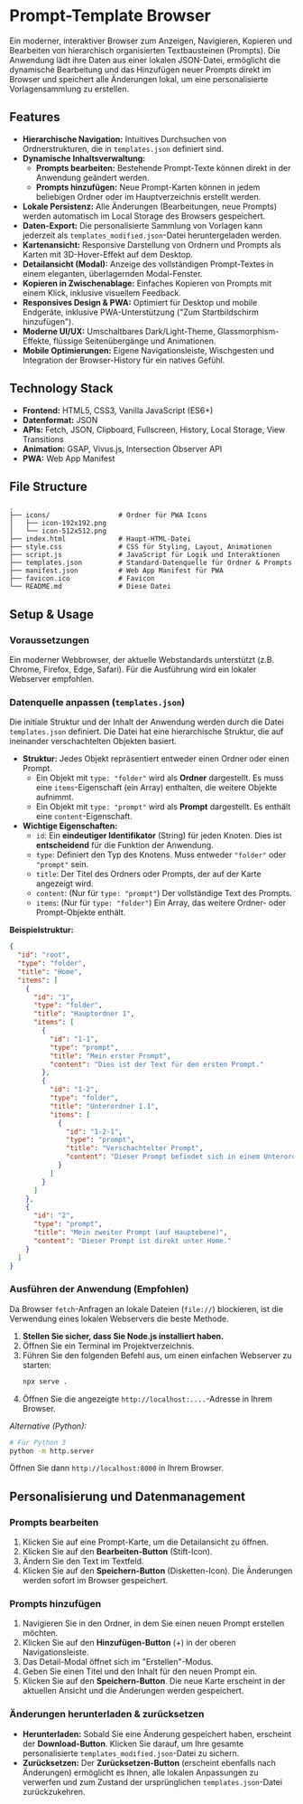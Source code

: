 # Prompt-Template Browser

Ein moderner, interaktiver Browser zum Anzeigen, Navigieren, Kopieren und Bearbeiten von hierarchisch organisierten Textbausteinen (Prompts). Die Anwendung lädt ihre Daten aus einer lokalen JSON-Datei, ermöglicht die dynamische Bearbeitung und das Hinzufügen neuer Prompts direkt im Browser und speichert alle Änderungen lokal, um eine personalisierte Vorlagensammlung zu erstellen.

## Features

* **Hierarchische Navigation:** Intuitives Durchsuchen von Ordnerstrukturen, die in `templates.json` definiert sind.
* **Dynamische Inhaltsverwaltung:**
    * **Prompts bearbeiten:** Bestehende Prompt-Texte können direkt in der Anwendung geändert werden.
    * **Prompts hinzufügen:** Neue Prompt-Karten können in jedem beliebigen Ordner oder im Hauptverzeichnis erstellt werden.
* **Lokale Persistenz:** Alle Änderungen (Bearbeitungen, neue Prompts) werden automatisch im Local Storage des Browsers gespeichert.
* **Daten-Export:** Die personalisierte Sammlung von Vorlagen kann jederzeit als `templates_modified.json`-Datei heruntergeladen werden.
* **Kartenansicht:** Responsive Darstellung von Ordnern und Prompts als Karten mit 3D-Hover-Effekt auf dem Desktop.
* **Detailansicht (Modal):** Anzeige des vollständigen Prompt-Textes in einem eleganten, überlagernden Modal-Fenster.
* **Kopieren in Zwischenablage:** Einfaches Kopieren von Prompts mit einem Klick, inklusive visuellem Feedback.
* **Responsives Design & PWA:** Optimiert für Desktop und mobile Endgeräte, inklusive PWA-Unterstützung ("Zum Startbildschirm hinzufügen").
* **Moderne UI/UX:** Umschaltbares Dark/Light-Theme, Glassmorphism-Effekte, flüssige Seitenübergänge und Animationen.
* **Mobile Optimierungen:** Eigene Navigationsleiste, Wischgesten und Integration der Browser-History für ein natives Gefühl.

## Technology Stack

* **Frontend:** HTML5, CSS3, Vanilla JavaScript (ES6+)
* **Datenformat:** JSON
* **APIs:** Fetch, JSON, Clipboard, Fullscreen, History, Local Storage, View Transitions
* **Animation:** GSAP, Vivus.js, Intersection Observer API
* **PWA:** Web App Manifest

## File Structure

```
.
├── icons/                 # Ordner für PWA Icons
│   ├── icon-192x192.png
│   └── icon-512x512.png
├── index.html             # Haupt-HTML-Datei
├── style.css              # CSS für Styling, Layout, Animationen
├── script.js              # JavaScript für Logik und Interaktionen
├── templates.json         # Standard-Datenquelle für Ordner & Prompts
├── manifest.json          # Web App Manifest für PWA
├── favicon.ico            # Favicon
└── README.md              # Diese Datei
```

## Setup & Usage

### Voraussetzungen

Ein moderner Webbrowser, der aktuelle Webstandards unterstützt (z.B. Chrome, Firefox, Edge, Safari). Für die Ausführung wird ein lokaler Webserver empfohlen.

### Datenquelle anpassen (`templates.json`)

Die initiale Struktur und der Inhalt der Anwendung werden durch die Datei `templates.json` definiert. Die Datei hat eine hierarchische Struktur, die auf ineinander verschachtelten Objekten basiert.

* **Struktur:** Jedes Objekt repräsentiert entweder einen Ordner oder einen Prompt.
    * Ein Objekt mit `type: "folder"` wird als **Ordner** dargestellt. Es muss eine `items`-Eigenschaft (ein Array) enthalten, die weitere Objekte aufnimmt.
    * Ein Objekt mit `type: "prompt"` wird als **Prompt** dargestellt. Es enthält eine `content`-Eigenschaft.
* **Wichtige Eigenschaften:**
    * `id`: Ein **eindeutiger Identifikator** (String) für jeden Knoten. Dies ist **entscheidend** für die Funktion der Anwendung.
    * `type`: Definiert den Typ des Knotens. Muss entweder `"folder"` oder `"prompt"` sein.
    * `title`: Der Titel des Ordners oder Prompts, der auf der Karte angezeigt wird.
    * `content`: (Nur für `type: "prompt"`) Der vollständige Text des Prompts.
    * `items`: (Nur für `type: "folder"`) Ein Array, das weitere Ordner- oder Prompt-Objekte enthält.

**Beispielstruktur:**

```json
{
  "id": "root",
  "type": "folder",
  "title": "Home",
  "items": [
    {
      "id": "1",
      "type": "folder",
      "title": "Hauptordner 1",
      "items": [
        {
          "id": "1-1",
          "type": "prompt",
          "title": "Mein erster Prompt",
          "content": "Dies ist der Text für den ersten Prompt."
        },
        {
          "id": "1-2",
          "type": "folder",
          "title": "Unterordner 1.1",
          "items": [
            {
              "id": "1-2-1",
              "type": "prompt",
              "title": "Verschachtelter Prompt",
              "content": "Dieser Prompt befindet sich in einem Unterordner."
            }
          ]
        }
      ]
    },
    {
      "id": "2",
      "type": "prompt",
      "title": "Mein zweiter Prompt (auf Hauptebene)",
      "content": "Dieser Prompt ist direkt unter Home."
    }
  ]
}
```

### Ausführen der Anwendung (Empfohlen)

Da Browser `fetch`-Anfragen an lokale Dateien (`file://`) blockieren, ist die Verwendung eines lokalen Webservers die beste Methode.

1.  **Stellen Sie sicher, dass Sie Node.js installiert haben.**
2.  Öffnen Sie ein Terminal im Projektverzeichnis.
3.  Führen Sie den folgenden Befehl aus, um einen einfachen Webserver zu starten:
    ```bash
    npx serve .
    ```
4.  Öffnen Sie die angezeigte `http://localhost:....`-Adresse in Ihrem Browser.

*Alternative (Python):*

```bash
# Für Python 3
python -m http.server
```

Öffnen Sie dann `http://localhost:8000` in Ihrem Browser.

## Personalisierung und Datenmanagement

### Prompts bearbeiten

1.  Klicken Sie auf eine Prompt-Karte, um die Detailansicht zu öffnen.
2.  Klicken Sie auf den **Bearbeiten-Button** (Stift-Icon).
3.  Ändern Sie den Text im Textfeld.
4.  Klicken Sie auf den **Speichern-Button** (Disketten-Icon). Die Änderungen werden sofort im Browser gespeichert.

### Prompts hinzufügen

1.  Navigieren Sie in den Ordner, in dem Sie einen neuen Prompt erstellen möchten.
2.  Klicken Sie auf den **Hinzufügen-Button** (+) in der oberen Navigationsleiste.
3.  Das Detail-Modal öffnet sich im "Erstellen"-Modus.
4.  Geben Sie einen Titel und den Inhalt für den neuen Prompt ein.
5.  Klicken Sie auf den **Speichern-Button**. Die neue Karte erscheint in der aktuellen Ansicht und die Änderungen werden gespeichert.

### Änderungen herunterladen & zurücksetzen

  * **Herunterladen:** Sobald Sie eine Änderung gespeichert haben, erscheint der **Download-Button**. Klicken Sie darauf, um Ihre gesamte personalisierte `templates_modified.json`-Datei zu sichern.
  * **Zurücksetzen:** Der **Zurücksetzen-Button** (erscheint ebenfalls nach Änderungen) ermöglicht es Ihnen, alle lokalen Anpassungen zu verwerfen und zum Zustand der ursprünglichen `templates.json`-Datei zurückzukehren.
